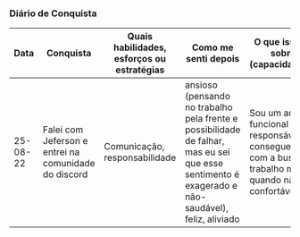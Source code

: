 ### Diário de Conquista

| Data     | Conquista                                            | Quais habilidades, esforços ou estratégias | Como me senti depois                                                                                                                             | O que isso mostra sobre mim (capacidades/valor)                                                                          |
| -------- | ---------------------------------------------------- | ------------------------------------------ | ------------------------------------------------------------------------------------------------------------------------------------------------ | ------------------------------------------------------------------------------------------------------------------------ |
| 25-08-22 | Falei com Jeferson e entrei na comunidade do discord | Comunicação, responsabilidade              | ansioso (pensando no trabalho pela frente e possibilidade de falhar, mas eu sei que esse sentimento é exagerado e não-saudável), feliz, aliviado | Sou um adulto funcional e responsável que consegue seguir com a busca de trabalho mesmo quando não me sinto confortável. |
